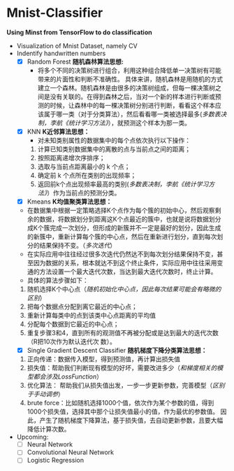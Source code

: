 # Mnist-Classifier
**Using Minst from TensorFlow to do classification**
- Visualization of Mnist Dataset, namely CV
- Indentify handwritten numbers
  - [x] Random Forest
   **随机森林算法思想:**
    - 将多个不同的决策树进行组合，利用这种组合降低单一决策树有可能带来的片面性和判断不准确性。
    具体来讲，随机森林是用随机的方式建立一个森林。随机森林是由很多的决策树组成，但每一棵决策树之间是没有关联的。在得到森林之后，当对一个新的样本进行判断或预测的时候，让森林中的每一棵决策树分别进行判断，看看这个样本应该属于哪一类（对于分类算法），然后看看哪一类被选择最多(*多数表决制，李航《统计学习方法》*），就预测这个样本为那一类。
  - [x] KNN
  **K近邻算法思想：**
    - 对未知类别属性的数据集中的每个点依次执行以下操作：
     1. 计算已知类别数据集中的离散的点与当前点之间的距离；
     2. 按照距离递增次序排序；
     3. 选取与当前点距离最小的 k 个点；
     4. 确定前 k 个点所在类别的出现频率；
     5. 返回前k个点出现频率最高的类别(*多数表决制，李航《统计学习方法》*）作为当前点的预测分类。
  - [x] Kmeans
   **K均值聚类算法思想：**
   - 在数据集中根据一定策略选择K个点作为每个簇的初始中心，然后观察剩余的数据，将数据划分到距离这K个点最近的簇中，也就是说将数据划分成K个簇完成一次划分，但形成的新簇并不一定是最好的划分，因此生成的新簇中，重新计算每个簇的中心点，然后在重新进行划分，直到每次划分的结果保持不变。（*多次迭代*）
   - 在实际应用中往往经过很多次迭代仍然达不到每次划分结果保持不变，甚至因为数据的关系，根本就达不到这个终止条件，实际应用中往往采用变通的方法设置一个最大迭代次数，当达到最大迭代次数时，终止计算。
  - 具体的算法步骤如下：
  1. 随机选择K个中心点（*随机初始化中心点，因此每次结果可能会有略微的区别*）
  2. 把每个数据点分配到离它最近的中心点；
  3. 重新计算每类中的点到该类中心点距离的平均值
  4. 分配每个数据到它最近的中心点；
  5. 重复步骤3和4，直到所有的观测值不再被分配或是达到最大的迭代次数（R把10次作为默认迭代次
数）。
  - [x] Single Gradient Descent Classifier
  **随机梯度下降分类算法思想：**
  1. 正向传递：数据传入模型，得到预测值，再计算出损失值
  2. 损失值：帮助我们判断现有模型的好坏，需要改进多少（*和梯度相关的模型都会涉及LossFunction*）
  3. 优化算法： 帮助我们从损失值出发，一步一步更新参数，完善模型（*区别于手动调参*）
  4. brute force：比如随机选择1000个值，依次作为某个参数的值，得到1000个损失值，选择其中那个让损失值最小的值，作为最优的参数值。
  因此，产生了随机梯度下降算法，基于损失值，去自动更新参数，且要大幅降低计算次数。
- Upcoming:
  - [ ] Neural Network
  - [ ] Convolutional Neural Network
  - [ ] Logistic Regression
